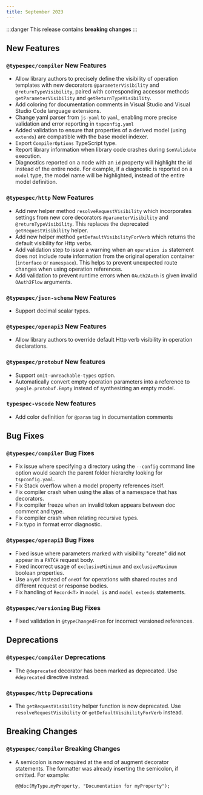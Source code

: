 ```yaml
---
title: September 2023
---
```


:::danger
This release contains **breaking changes**
:::

## New Features

### `@typespec/compiler` New Features

- Allow library authors to precisely define the visibility of operation templates with new decorators `@parameterVisibility` and `@returnTypeVisibility`, paired with corresponding accessor methods `getParameterVisibility` and `getReturnTypeVisibility`.
- Add coloring for documentation comments in Visual Studio and Visual Studio Code language extensions.
- Change yaml parser from `js-yaml` to `yaml`, enabling more precise validation and error reporting in `tspconfig.yaml`
- Added validation to ensure that properties of a derived model (using `extends`) are compatible with the base model indexer.
- Export `CompilerOptions` TypeScript type.
- Report library information when library code crashes during `$onValidate` execution.
- Diagnostics reported on a node with an `id` property will highlight the id instead of the entire node. For example, if a diagnostic is reported on a `model` type, the model name will be highlighted, instead of the entire model definition.

### `@typespec/http` New Features

- Add new helper method `resolveRequestVisibility` which incorporates settings from new core decorators `@parameterVisibility` and `@returnTypeVisibility`. This replaces the deprecated `getRequestVisibility` helper.
- Add new helper method `getDefaultVisibilityForVerb` which returns the default visibility for Http verbs.
- Add validation step to issue a warning when an `operation is` statement does not include route information from the original operation container (`interface` or `namespace`). This helps to prevent unexpected route changes when using operation references.
- Add validation to prevent runtime errors when `OAuth2Auth` is given invalid `OAuth2Flow` arguments.

### `@typespec/json-schema` New Features

- Support decimal scalar types.

### `@typespec/openapi3` New Features

- Allow library authors to override default Http verb visibility in operation declarations.

### `@typespec/protobuf` New features

- Support `omit-unreachable-types` option.
- Automatically convert empty operation parameters into a reference to `google.protobuf.Empty` instead of synthesizing an empty model.

### `typespec-vscode` New features

- Add color definition for `@param` tag in documentation comments

## Bug Fixes

### `@typespec/compiler` Bug Fixes

- Fix issue where specifying a directory using the `--config` command line option would search the parent folder hierarchy looking for `tspconfig.yaml`.
- Fix Stack overflow when a model property references itself.
- Fix compiler crash when using the alias of a namespace that has decorators.
- Fix compiler freeze when an invalid token appears between doc comment and type.
- Fix compiler crash when relating recursive types.
- Fix typo in format error diagnostic.

### `@typespec/openapi3` Bug Fixes

- Fixed issue where parameters marked with visibility \"create\" did not appear in a `PATCH` request body.
- Fixed incorrect usage of `exclusiveMinimum` and `exclusiveMaximum` boolean properties.
- Use `anyOf` instead of `oneOf` for operations with shared routes and different request or response bodies.
- Fix handling of `Record<T>` in `model is` and `model extends` statements.

### `@typespec/versioning` Bug Fixes

- Fixed validation in `@typeChangedFrom` for incorrect versioned references.

## Deprecations

### `@typespec/compiler` Deprecations

- The `@deprecated` decorator has been marked as deprecated. Use `#deprecated` directive instead.

### `@typespec/http` Deprecations

- The `getRequestVisibility` helper function is now deprecated. Use `resolveRequestVisibility` or `getDefaultVisibilityForVerb` instead.

## Breaking Changes

### `@typespec/compiler` Breaking Changes

- A semicolon is now required at the end of augment decorator statements. The formatter was already inserting the semicolon, if omitted. For example:

  ```tsp
  @@doc(MyType.myProperty, "Documentation for myProperty");
  ```
